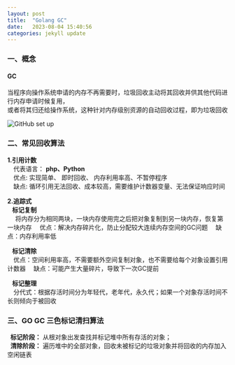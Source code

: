 ```yaml
---
layout: post
title:  "Golang GC"
date:   2023-08-04 15:40:56
categories: jekyll update
---
```


### 一、概念

#### GC

   当程序向操作系统申请的内存不再需要时，垃圾回收主动将其回收并供其他代码进行内存申请时候复用，  
或者将其归还给操作系统，这种针对内存级别资源的自动回收过程，即为垃圾回收

![GitHub set up](https://thumbnail0.baidupcs.com/thumbnail/fc4a065a0sa19fcd41f2830e372c33d8?fid=927473455-250528-476922322076347&time=1691470800&rt=sh&sign=FDTAER-DCb740ccc5511e5e8fedcff06b081203-u5D5w5xfIq1K6ftz%2FJNjIMsaCvg%3D&expires=8h&chkv=0&chkbd=0&chkpc=&dp-logid=480940886027894177&dp-callid=0&file_type=0&size=c710_u400&quality=100&vuk=-&ft=video "图片Title")


### 二、常见回收算法

**1.引用计数**    
 &emsp;代表语言：
 **php、Python**    
 &emsp;优点: 
 实现简单、 即时回收、 内存利用率高、不暂停程序      
 &emsp;缺点: 
 循环引用无法回收、成本较高，需要维护计数器变量、无法保证响应时间 


**2.追踪式**    
   &ensp; __标记复制__  
    &emsp; 将内存分为相同两块，一块内存使用完之后把对象复制到另一块内存，恢复第一块内存
	&emsp;优点：解决内存碎片化，防止分配较大连续内存空间的GC问题
	&emsp;缺点：内存利用率低

   &ensp; __标记清除__   
	&emsp;优点：空间利用率高，不需要额外空间复制对象，也不需要给每个对象设置引用计数器
	&emsp;缺点：可能产生大量碎片，导致下一次GC提前

   &ensp; __标记整理__  
    &emsp;分代式：根据存活时间分为年轻代，老年代，永久代；如果一个对象存活时间不长则倾向于被回收


### 三、GO GC 三色标记清扫算法
&ensp;**标记阶段：** 从根对象出发查找并标记堆中所有存活的对象；    
&ensp;**清除阶段：** 遍历堆中的全部对象，回收未被标记的垃圾对象并将回收的内存加入空闲链表

